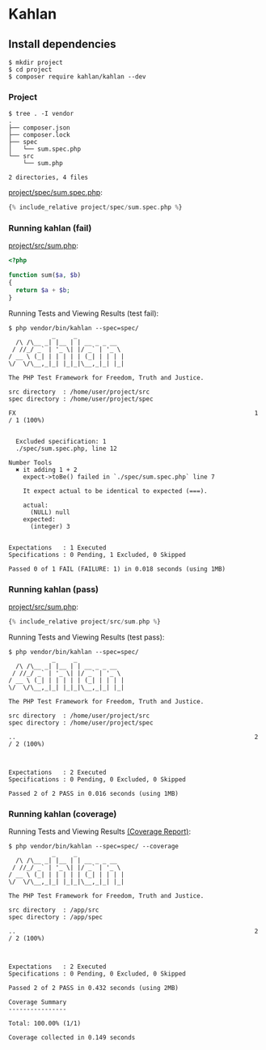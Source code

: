 # Kahlan

## Install dependencies

```
$ mkdir project
$ cd project
$ composer require kahlan/kahlan --dev
```

### Project

```
$ tree . -I vendor
.
├── composer.json
├── composer.lock
├── spec
│   └── sum.spec.php
└── src
    └── sum.php

2 directories, 4 files
```

[project/spec/sum.spec.php](project/spec/sum.spec.php):

```php
{% include_relative project/spec/sum.spec.php %}
```

### Running kahlan (fail)

[project/src/sum.php](project/src/sum.php):

```php
<?php

function sum($a, $b)
{
  return $a + $b;
}

```

Running Tests and Viewing Results (test fail):

```
$ php vendor/bin/kahlan --spec=spec/
            _     _
  /\ /\__ _| |__ | | __ _ _ __
 / //_/ _` | '_ \| |/ _` | '_ \
/ __ \ (_| | | | | | (_| | | | |
\/  \/\__,_|_| |_|_|\__,_|_| |_|

The PHP Test Framework for Freedom, Truth and Justice.

src directory  : /home/user/project/src
spec directory : /home/user/project/spec

FX                                                                  1 / 1 (100%)


  Excluded specification: 1
  ./spec/sum.spec.php, line 12

Number Tools
  ✖ it adding 1 + 2
    expect->toBe() failed in `./spec/sum.spec.php` line 7

    It expect actual to be identical to expected (===).

    actual:
      (NULL) null
    expected:
      (integer) 3


Expectations   : 1 Executed
Specifications : 0 Pending, 1 Excluded, 0 Skipped

Passed 0 of 1 FAIL (FAILURE: 1) in 0.018 seconds (using 1MB)

```

### Running kahlan (pass)

[project/src/sum.php](project/src/sum.php):

```php
{% include_relative project/src/sum.php %}
```

Running Tests and Viewing Results (test pass):

```
$ php vendor/bin/kahlan --spec=spec/
            _     _
  /\ /\__ _| |__ | | __ _ _ __
 / //_/ _` | '_ \| |/ _` | '_ \
/ __ \ (_| | | | | | (_| | | | |
\/  \/\__,_|_| |_|_|\__,_|_| |_|

The PHP Test Framework for Freedom, Truth and Justice.

src directory  : /home/user/project/src
spec directory : /home/user/project/spec

..                                                                  2 / 2 (100%)



Expectations   : 2 Executed
Specifications : 0 Pending, 0 Excluded, 0 Skipped

Passed 2 of 2 PASS in 0.016 seconds (using 1MB)

```

### Running kahlan (coverage)

Running Tests and Viewing Results [(Coverage Report)](https://kahlan.github.io/docs/pro-tips.html#use):

```
$ php vendor/bin/kahlan --spec=spec/ --coverage
            _     _
  /\ /\__ _| |__ | | __ _ _ __
 / //_/ _` | '_ \| |/ _` | '_ \
/ __ \ (_| | | | | | (_| | | | |
\/  \/\__,_|_| |_|_|\__,_|_| |_|

The PHP Test Framework for Freedom, Truth and Justice.

src directory  : /app/src
spec directory : /app/spec

..                                                                  2 / 2 (100%)



Expectations   : 2 Executed
Specifications : 0 Pending, 0 Excluded, 0 Skipped

Passed 2 of 2 PASS in 0.432 seconds (using 2MB)

Coverage Summary
----------------

Total: 100.00% (1/1)

Coverage collected in 0.149 seconds
```

<!--
--istanbul=<file>
$ npm install -g istanbul
$ php vendor/bin/kahlan --spec=spec/ --istanbul="coverage.json"
$ istanbul report
-->

<!--
--lcov=<file>
$ sudo apt-get install lcov
$ mkdir lcov
$ ./bin/kahlan --lcov="lcov/coverage.info"
$ cd lcov
$ genhtml coverage.info
-->
